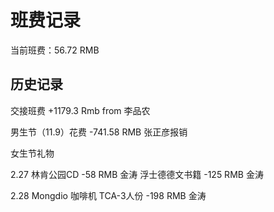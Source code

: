 # 班费记录

当前班费：56.72 RMB 

## 历史记录
交接班费
  +1179.3 Rmb      from 李品农

男生节（11.9）花费
  -741.58 RMB      张正彦报销

女生节礼物

  2.27 
  林肯公园CD
  -58 RMB          金涛
  浮士德德文书籍
  -125 RMB         金涛
  
  2.28
  Mongdio 咖啡机 TCA-3人份
  -198 RMB         金涛     
